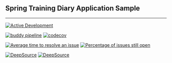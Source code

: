 ## Spring Training Diary Application Sample
___

[![Active Development](https://img.shields.io/badge/Maintenance%20Level-Actively%20Developed-brightgreen.svg)](https://gist.github.com/cheerfulstoic/d107229326a01ff0f333a1d3476e068d)

[![buddy pipeline](https://app.buddy.works/igorshr/trainingdiaryproject/pipelines/pipeline/384067/badge.svg?token=dd65c004afb5df0ae0b5df4292ac2c15e7804ef9a1e768ea77d23a523dc0b40e "buddy pipeline")](https://app.buddy.works/igorshr/trainingdiaryproject/pipelines/pipeline/384067)
[![codecov](https://codecov.io/gh/ishrn/TrainingDiaryProject/branch/master/graph/badge.svg?token=7ZGB6AMUOA)](https://codecov.io/gh/ishrn/TrainingDiaryProject)

[![Average time to resolve an issue](http://isitmaintained.com/badge/resolution/ishrn/TrainingDiaryProject.svg)](http://isitmaintained.com/project/ishrn/TrainingDiaryProject "Average time to resolve an issue")
[![Percentage of issues still open](http://isitmaintained.com/badge/open/ishrn/TrainingDiaryProject.svg)](http://isitmaintained.com/project/ishrn/TrainingDiaryProject "Percentage of issues still open")

[![DeepSource](https://deepsource.io/gh/ishrn/TrainingDiaryProject.svg/?label=active+issues&show_trend=true&token=l5aodmI2ytBGceS7kgkpHh5s)](https://deepsource.io/gh/ishrn/TrainingDiaryProject/?ref=repository-badge)
[![DeepSource](https://deepsource.io/gh/ishrn/TrainingDiaryProject.svg/?label=resolved+issues&show_trend=true&token=l5aodmI2ytBGceS7kgkpHh5s)](https://deepsource.io/gh/ishrn/TrainingDiaryProject/?ref=repository-badge)